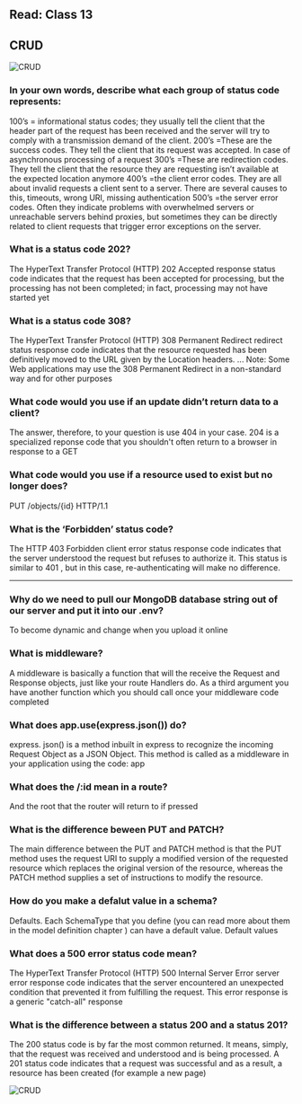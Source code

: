 Read: Class 13
----------------------------------------------------------------------------
## CRUD

![CRUD](https://www.dorusomcutean.com/wp-content/uploads/2020/03/crud.jpg)

### In your own words, describe what each group of status code represents:
100’s = informational status codes; they usually tell the client that the header part of the request has been received and the server will try to comply with a transmission demand of the client.
200’s =These are the success codes. They tell the client that its request was accepted. In case of asynchronous processing of a request
300’s =These are redirection codes. They tell the client that the resource they are requesting isn’t available at the expected location anymore
400’s =the client error codes. They are all about invalid requests a client sent to a server. There are several causes to this, timeouts, wrong URI, missing authentication
500’s =the server error codes. Often they indicate problems with overwhelmed servers or unreachable servers behind proxies, but sometimes they can be directly related to client requests that trigger error exceptions on the server.

### What is a status code 202?

The HyperText Transfer Protocol (HTTP) 202 Accepted response status code indicates that the request has been accepted for processing, but the processing has not been completed; in fact, processing may not have started yet

### What is a status code 308?

The HyperText Transfer Protocol (HTTP) 308 Permanent Redirect redirect status response code indicates that the resource requested has been definitively moved to the URL given by the Location headers. ... Note: Some Web applications may use the 308 Permanent Redirect in a non-standard way and for other purposes

### What code would you use if an update didn’t return data to a client?

The answer, therefore, to your question is use 404 in your case. 204 is a specialized reponse code that you shouldn't often return to a browser in response to a GET

### What code would you use if a resource used to exist but no longer does?

PUT /objects/{id} HTTP/1.1

### What is the ‘Forbidden’ status code?


The HTTP 403 Forbidden client error status response code indicates that the server understood the request but refuses to authorize it. This status is similar to 401 , but in this case, re-authenticating will make no difference.

--------------------------------------------------------------------------------

### Why do we need to pull our MongoDB database string out of our server and put it into our .env?

To become dynamic and change when you upload it online

### What is middleware?

A middleware is basically a function that will the receive the Request and Response objects, just like your route Handlers do. As a third argument you have another function which you should call once your middleware code completed

### What does app.use(express.json()) do?

express. json() is a method inbuilt in express to recognize the incoming Request Object as a JSON Object. This method is called as a middleware in your application using the code: app

### What does the /:id mean in a route?

And the root that the router will return to if pressed

### What is the difference beween PUT and PATCH?

The main difference between the PUT and PATCH method is that the PUT method uses the request URI to supply a modified version of the requested resource which replaces the original version of the resource, whereas the PATCH method supplies a set of instructions to modify the resource.

### How do you make a defalut value in a schema?

Defaults. Each SchemaType that you define (you can read more about them in the model definition chapter ) can have a default value. Default values

### What does a 500 error status code mean?

The HyperText Transfer Protocol (HTTP) 500 Internal Server Error server error response code indicates that the server encountered an unexpected condition that prevented it from fulfilling the request. This error response is a generic "catch-all" response

### What is the difference between a status 200 and a status 201?

The 200 status code is by far the most common returned. It means, simply, that the request was received and understood and is being processed. A 201 status code indicates that a request was successful and as a result, a resource has been created (for example a new page)

![CRUD](https://codeteddycom.files.wordpress.com/2017/06/statuscode.png)
